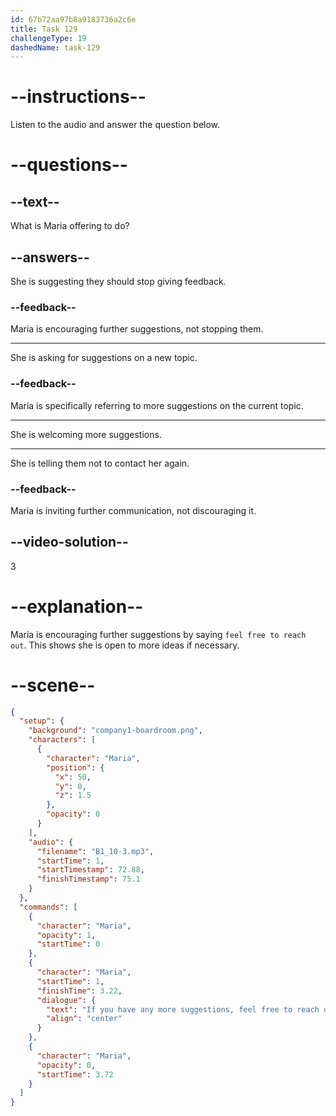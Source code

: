 ```yaml
---
id: 67b72aa97b8a9183736a2c6e
title: Task 129
challengeType: 19
dashedName: task-129
---
```


<!-- (audio) Maria: If you have any more suggestions, feel free to reach out. -->

# --instructions--

Listen to the audio and answer the question below.

# --questions--

## --text--

What is Maria offering to do?

## --answers--

She is suggesting they should stop giving feedback.

### --feedback--

Maria is encouraging further suggestions, not stopping them.

---

She is asking for suggestions on a new topic.

### --feedback--

Maria is specifically referring to more suggestions on the current topic.

---

She is welcoming more suggestions.

---

She is telling them not to contact her again.

### --feedback--

Maria is inviting further communication, not discouraging it.

## --video-solution--

3

# --explanation--

Maria is encouraging further suggestions by saying `feel free to reach out`. This shows she is open to more ideas if necessary.

# --scene--

```json
{
  "setup": {
    "background": "company1-boardroom.png",
    "characters": [
      {
        "character": "Maria",
        "position": {
          "x": 50,
          "y": 0,
          "z": 1.5
        },
        "opacity": 0
      }
    ],
    "audio": {
      "filename": "B1_10-3.mp3",
      "startTime": 1,
      "startTimestamp": 72.88,
      "finishTimestamp": 75.1
    }
  },
  "commands": [
    {
      "character": "Maria",
      "opacity": 1,
      "startTime": 0
    },
    {
      "character": "Maria",
      "startTime": 1,
      "finishTime": 3.22,
      "dialogue": {
        "text": "If you have any more suggestions, feel free to reach out.",
        "align": "center"
      }
    },
    {
      "character": "Maria",
      "opacity": 0,
      "startTime": 3.72
    }
  ]
}
```
